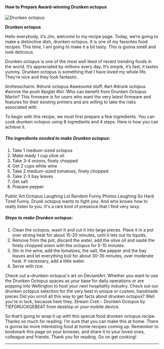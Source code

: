             

#### How to Prepare Award-winning Drunken octopus

![Drunken octopus](https://img-global.cpcdn.com/recipes/cb8d7c922d97803e41ee45ac38578d6a/751x532cq70/drunken-octopus-recipe-main-photo.jpg)

**Drunken octopus**

Hello everybody, it’s Jim, welcome to my recipe page. Today, we’re going to make a distinctive dish, drunken octopus. It is one of my favorites food recipes. This time, I am going to make it a bit tasty. This is gonna smell and look delicious.

Drunken octopus is one of the most well liked of recent trending foods in the world. It’s appreciated by millions every day. It’s simple, it’s fast, it tastes yummy. Drunken octopus is something that I have loved my whole life. They’re nice and they look fantastic.

limitlesscharm. #drunk octopus #awesome stuff. #art #drunk octopus #winnie the pooh #piglet #lol. Who can benefit from Drunken Octopus Marlin? This firmware is for users who want the very latest firmware and features for their existing printers and are willing to take the risks associated with.

To begin with this recipe, we must first prepare a few ingredients. You can cook drunken octopus using 8 ingredients and 4 steps. Here is how you can achieve it.

##### The ingredients needed to make Drunken octopus:

1.  Take 1 medium-sized octopus
2.  Make ready 1 cup olive oil
3.  Take 3-4 onions, finely chopped
4.  Get 2 cups white wine
5.  Take 2 medium-sized tomatoes, finely chopped
6.  Take 2-3 bay leaves
7.  Get salt
8.  Prepare pepper

Public Art Octopus Laughing Lol Random Funny Photos Laughing So Hard Tired Funny. Drunk octopus wants to fight you. And who knows how to really listen to you. It's a rare kind of presence that I find very sexy.

##### Steps to make Drunken octopus:

1.  Clean the octopus, wash it and cut it into large pieces. Place it in a pot over strong heat for about 15-20 minutes, until it lets out its liquids.
2.  Remove from the pot, discard the water, add the olive oil and sauté the finely chopped onion with the octopus for 5-10 minutes.
3.  Stir in the wine, add the tomatoes, the salt, the pepper and the bay leaves and let everything boil for about 30-35 minutes, over moderate heat. If necessary, add a little water.
4.  Serve with rice.

Check out a-drunken-octopus's art on DeviantArt. Whether you want to use the Drunken Octopus spaces as your base for daily operations or are popping into Wellington to host your next hospitality industry. Check out our drunken octopus selection for the very best in unique or custom, handmade pieces Did you scroll all this way to get facts about drunken octopus? Well you're in luck, because here they. Stream Creti - Drunken Octopus by TIEFDRUCKGEBEAT from desktop or your mobile device.

So that’s going to wrap it up with this special food drunken octopus recipe. Thanks so much for reading. I’m sure that you can make this at home. There is gonna be more interesting food at home recipes coming up. Remember to bookmark this page on your browser, and share it to your loved ones, colleague and friends. Thank you for reading. Go on get cooking!

* * *